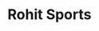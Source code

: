 ---
title: "Rohit Sports"
url: /banglore/rohit-sports-opp-keb-office-maruthi-nagar-btm-1st-stage/
shop: sports
---
